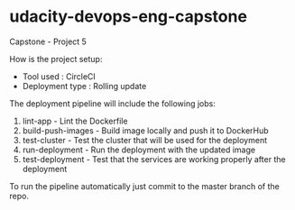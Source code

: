 
# udacity-devops-eng-capstone
Capstone - Project 5

How is the project setup:

 * Tool used       : CircleCI
 * Deployment type : Rolling update

The deployment pipeline will include the following jobs:

1. lint-app          - Lint the Dockerfile
2. build-push-images - Build image locally and push it to DockerHub
3. test-cluster      - Test the cluster that will be used for the deployment
4. run-deployment    - Run the deployment with the updated image
5. test-deployment   - Test that the services are working properly after the deployment

To run the pipeline automatically just commit to the master branch of the repo.

